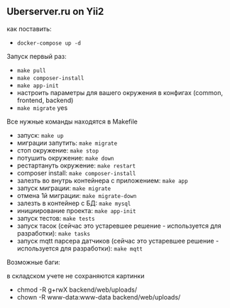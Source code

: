Uberserver.ru on Yii2
---------------------
как поставить:
 - `docker-compose up -d`
 
 Запуск первый раз:
 - `make pull`
 - `make composer-install`
 - `make app-init`
 - настроить параметры для вашего окружения в конфигах (common, frontend, backend)
 - `make migrate` yes

Все нужные команды находятся в Makefile

 - запуск: `make up`
 - миграции запутить: `make migrate`
 - стоп окружение: `make stop`
 - потушить окружение: `make down`
 - рестартануть окружение: `make restart`
 - composer install: `make composer-install`
 - залезть во внутрь контейнера с приложением: `make app`
 - запуск миграции: `make migrate`
 - отмена 1й миграции: `make migrate-down`
 - залезть в контейнер с БД: `make mysql`
 - инициирование проекта: `make app-init`
 - запуск тестов: `make tests`
 - запуск тасок (сейчас это устаревшее решение - используется для разработки): `make tasks`
 - запуск mqtt парсера датчиков (сейчас это устаревшее решение - используется для разработки): `make mqtt`
 
 Возможные баги:
 
 в складском учете не сохраняются картинки
 - chmod -R g+rwX backend/web/uploads/
 - chown -R www-data:www-data backend/web/uploads/
